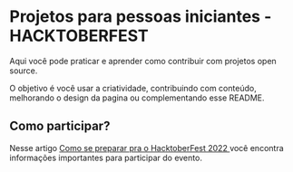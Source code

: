 # Projetos para pessoas iniciantes - HACKTOBERFEST
Aqui você pode praticar e aprender como contribuir com projetos open source.

O objetivo é você usar a criatividade, contribuindo com conteúdo, melhorando o design da pagina ou complementando esse README.

## Como participar?
Nesse artigo [Como se preparar pra o HacktoberFest 2022 ](https://dev.to/github/como-se-preparar-pra-o-hacktoberfest-2022-27ln) você encontra informações importantes para participar do evento.
